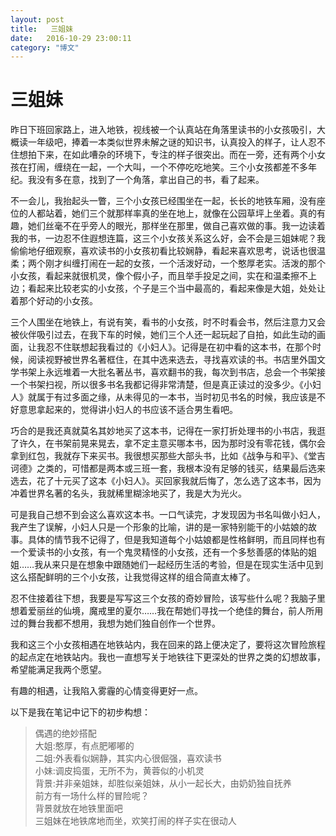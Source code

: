 ```yaml
---
layout: post
title:   三姐妹
date:   2016-10-29 23:00:11
category: "博文"
---
```

# 三姐妹



昨日下班回家路上，进入地铁，视线被一个认真站在角落里读书的小女孩吸引，大概读一年级吧，捧着一本类似世界未解之谜的知识书，认真投入的样子，让人忍不住想拍下来，在如此嘈杂的环境下，专注的样子很突出。而在一旁，还有两个小女孩在打闹，缠绕在一起，一个大叫，一个不停吃吃地笑。三个小女孩都差不多年纪。我没有多在意，找到了一个角落，拿出自己的书，看了起来。

不一会儿，我抬起头一瞥，三个小女孩已经围坐在一起，长长的地铁车厢，没有座位的人都站着，她们三个就那样率真的坐在地上，就像在公园草坪上坐着。真的有趣，她们丝毫不在乎旁人的眼光，那样坐在那里，做自己喜欢做的事。我一边读着我的书，一边忍不住遐想连篇，这三个小女孩关系这么好，会不会是三姐妹呢？我偷偷地仔细观察，喜欢读书的小女孩初看比较娴静，看起来喜欢思考，说话也很温柔；两个刚才纠缠打闹在一起的女孩，一个活泼好动，一个憨厚老实。活泼的那个小女孩，看起来就很机灵，像个假小子，而且举手投足之间，实在和温柔擦不上边；看起来比较老实的小女孩，个子是三个当中最高的，看起来像是大姐，处处让着那个好动的小女孩。

三个人围坐在地铁上，有说有笑，看书的小女孩，时不时看会书，然后注意力又会被伙伴吸引过去，在我下车的时候，她们三个人还一起玩起了自拍，如此生动的画面，让我忍不住联想起我看过的《小妇人》。记得是在初中看的这本书，在那个时候，阅读视野被世界名著框住，在其中选来选去，寻找喜欢读的书。书店里外国文学书架上永远堆着一大批名著丛书，喜欢翻书的我，每次到书店，总会一个书架接一个书架扫视，所以很多书名我都记得非常清楚，但是真正读过的没多少。《小妇人》就属于有过多面之缘，从未得见的一本书，当时初见书名的时候，我应该是不好意思拿起来的，觉得讲小妇人的书应该不适合男生看吧。

巧合的是我还真就莫名其妙地买了这本书，记得在一家打折处理书的小书店，我逛了许久，在书架前晃来晃去，拿不定主意买哪本书，因为那时没有零花钱，偶尔会拿到红包，我就存下来买书。我很想买那些大部头书，比如《战争与和平》、《堂吉诃德》之类的，可惜都是两本或三班一套，我根本没有足够的钱买，结果最后选来选去，花了十元买了这本《小妇人》。买回家我就后悔了，怎么选了这本书，因为冲着世界名著的名头，我就稀里糊涂地买了，我是大为光火。

可是我自己想不到会这么喜欢这本书。一口气读完，才发现因为书名叫做小妇人，我产生了误解，小妇人只是一个形象的比喻，讲的是一家特别能干的小姑娘的故事。具体的情节我不记得了，但是我知道每个小姑娘都是性格鲜明，而且同样也有一个爱读书的小女孩，有一个鬼灵精怪的小女孩，还有一个多愁善感的体贴的姐姐……我从来只是在想象中跟随她们一起经历生活的考验，但是在现实生活中见到这么搭配鲜明的三个小女孩，让我觉得这样的组合简直太棒了。

忍不住接着往下想，我要是写写这三个女孩的奇妙冒险，该写些什么呢？我脑子里想着爱丽丝的仙境，魔戒里的夏尔……我在帮她们寻找一个绝佳的舞台，前人所用过的舞台我都不想用，我想为她们独自创作一个世界。

我和这三个小女孩相遇在地铁站内，我在回来的路上便决定了，要将这次冒险旅程的起点定在地铁站内。我也一直想写关于地铁往下更深处的世界之类的幻想故事，希望能满足我两个愿望。

有趣的相遇，让我陷入雾霾的心情变得更好一点。



以下是我在笔记中记下的初步构想：

> 偶遇的绝妙搭配  
 大姐:憨厚，有点肥嘟嘟的  
 二姐:外表看似娴静，其实内心很倔强，喜欢读书  
 小妹:调皮捣蛋，无所不为，黄蓉似的小机灵  
 背景:并非亲姐妹，却胜似亲姐妹，从小一起长大，由奶奶独自抚养  
 前方有一场什么样的冒险呢？  
 背景就放在地铁里面吧  
 三姐妹在地铁席地而坐，欢笑打闹的样子实在很动人  

